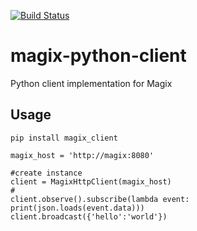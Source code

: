 [![Build Status](https://travis-ci.org/waltz-controls/magix-python-client.svg?branch=main)](https://travis-ci.org/waltz-controls/magix-python-client)

# magix-python-client

Python client implementation for Magix

## Usage

```
pip install magix_client
```

```
magix_host = 'http://magix:8080'

#create instance
client = MagixHttpClient(magix_host)
#
client.observe().subscribe(lambda event: print(json.loads(event.data)))
client.broadcast({'hello':'world'})
```
